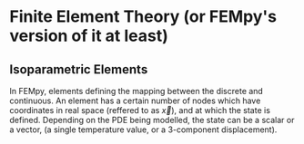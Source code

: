 # Finite Element Theory (or FEMpy's version of it at least)

## Isoparametric Elements

In FEMpy, elements defining the mapping between the discrete and continuous.
An element has a certain number of nodes which have coordinates in real space (reffered to as $\vec{x}$), and at which the state is defined.
Depending on the PDE being modelled, the state can be a scalar or a vector, (a single temperature value, or a 3-component displacement).
